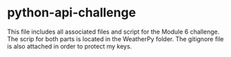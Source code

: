 # python-api-challenge
This file includes all associated files and script for the Module 6 challenge.
The scrip for both parts is located in the WeatherPy folder. 
The gitignore file is also attached in order to protect my keys.
